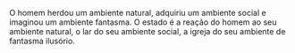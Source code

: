 ﻿O homem herdou um ambiente natural, adquiriu um ambiente social e imaginou um ambiente fantasma. O estado é a reação do homem ao seu ambiente natural, o lar do seu ambiente social, a igreja do seu ambiente de fantasma ilusório.